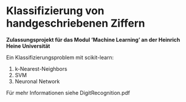 # Klassifizierung von handgeschriebenen Ziffern

**Zulassungsprojekt für das Modul ’Machine Learning’ an der Heinrich Heine Universität** 

Ein Klassifizierungsproblem mit scikit-learn: 

1. k-Nearest-Neighbors 
2. SVM 
3. Neuronal Network

Für mehr Informationen siehe DigitRecognition.pdf
